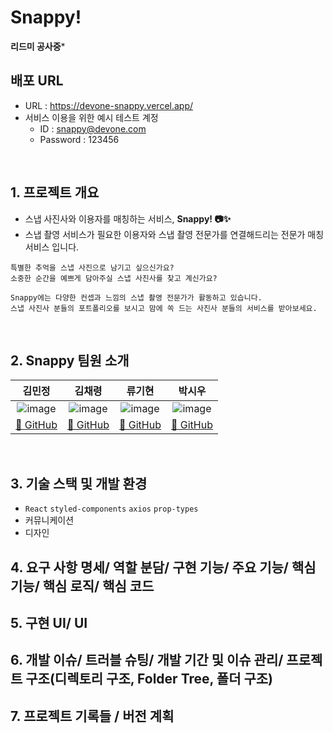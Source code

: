 # Snappy!

**리드미 공사중***

## 배포 URL
- URL : https://devone-snappy.vercel.app/
- 서비스 이용을 위한 예시 테스트 계정
  - ID : snappy@devone.com
  - Password : 123456

<br>

## 1. 프로젝트 개요
- 스냅 사진사와 이용자를 매칭하는 서비스, **Snappy! 📷✨**
- 스냅 촬영 서비스가 필요한 이용자와 스냅 촬영 전문가를 연결해드리는 전문가 매칭 서비스 입니다.

```
특별한 추억을 스냅 사진으로 남기고 싶으신가요? 
소중한 순간을 예쁘게 담아주실 스냅 사진사를 찾고 계신가요?

Snappy에는 다양한 컨셉과 느낌의 스냅 촬영 전문가가 활동하고 있습니다. 
스냅 사진사 분들의 포트폴리오를 보시고 맘에 쏙 드는 사진사 분들의 서비스를 받아보세요.
```

<br>


## 2. Snappy 팀원 소개

|김민정|김채령|류기현|박시우|
|:---:|:---:|:---:|:---:|
|![image](https://avatars.githubusercontent.com/u/106638262?v=4)|![image](https://avatars.githubusercontent.com/u/112460430?v=4)|![image](https://avatars.githubusercontent.com/u/112453419?v=4)|![image](https://avatars.githubusercontent.com/u/87423085?v=4)|
|<a href="https://github.com/loafcheck">🔗 GitHub  </a>|<a href="https://github.com/chaeryun0">🔗 GitHub  </a>|<a href="https://github.com/geekseal">🔗  GitHub </a>|<a href="https://github.com/custardcream98">🔗 GitHub  </a>

<br>

## 3. 기술 스택 및 개발 환경

 - `React` `styled-components` `axios` `prop-types`
 - 커뮤니케이션
 - 디자인


## 4. 요구 사항 명세/ 역할 분담/ 구현 기능/ 주요 기능/ 핵심 기능/ 핵심 로직/ 핵심 코드

## 5. 구현 UI/ UI

## 6. 개발 이슈/ 트러블 슈팅/ 개발 기간 및 이슈 관리/ 프로젝트 구조(디렉토리 구조, Folder Tree, 폴더 구조)

## 7. 프로젝트 기록들 / 버전 계획